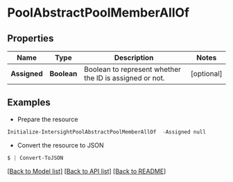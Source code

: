 # PoolAbstractPoolMemberAllOf
## Properties

Name | Type | Description | Notes
------------ | ------------- | ------------- | -------------
**Assigned** | **Boolean** | Boolean to represent whether the ID is assigned or not. | [optional] 

## Examples

- Prepare the resource
```powershell
Initialize-IntersightPoolAbstractPoolMemberAllOf  -Assigned null
```

- Convert the resource to JSON
```powershell
$ | Convert-ToJSON
```

[[Back to Model list]](../README.md#documentation-for-models) [[Back to API list]](../README.md#documentation-for-api-endpoints) [[Back to README]](../README.md)

